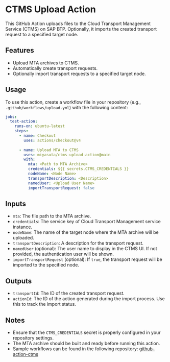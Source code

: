 # CTMS Upload Action

This GitHub Action uploads files to the Cloud Transport Management Service (CTMS) on SAP BTP. Optionally, it imports the created transport request to a specified target node.

## Features
- Upload MTA archives to CTMS.
- Automatically create transport requests.
- Optionally import transport requests to a specified target node.

## Usage

To use this action, create a workflow file in your repository (e.g., `.github/workflows/upload.yml`) with the following content:

```yaml
jobs:
  test-action:
    runs-on: ubuntu-latest
    steps:
      - name: Checkout
        uses: actions/checkout@v4
      
      - name: Upload MTA to CTMS
        uses: miyasuta/ctms-upload-action@main
        with:
          mta: <Path to MTA Archive>
          credentials: ${{ secrets.CTMS_CREDENTIALS }}
          nodeName: <Node Name>
          transportDescription: <Description>   
          namedUser: <Upload User Name>
          importTransportRequest: false
```

## Inputs
- `mta`: The file path to the MTA archive.
- `credentials`: The service key of Cloud Transport Management service instance.
- `nodeName`: The name of the target node where the MTA archive will be uploaded.
- `transportDescription`: A description for the transport request.
- `namedUser` (optional): The user name to display in the CTMS UI. If not provided, the authentication user will be shown.
- `importTransportRequest` (optional): If `true`, the transport request will be imported to the specified node.

## Outputs
- `transportId`: 	The ID of the created transport request.
- `actionId`: The ID of the action generated during the import process. Use this to track the import status.

## Notes
- Ensure that the `CTMS_CREDENTIALS` secret is properly configured in your repository settings.
- The MTA archive should be built and ready before running this action.
- Sample workflows can be found in the following repository:
[github-action-ctms](https://github.com/miyasuta/github-action-ctms/blob/main/.github/workflows/deploy.yml)